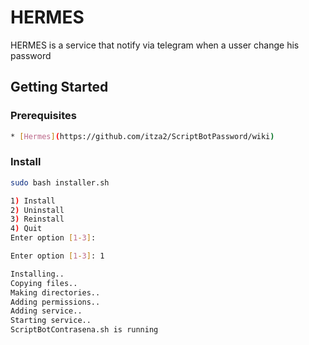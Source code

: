 # HERMES

HERMES is a service that notify via telegram when a usser change his password

## Getting Started

### Prerequisites
```bash
* [Hermes](https://github.com/itza2/ScriptBotPassword/wiki)
```

### Install

```bash
sudo bash installer.sh
```

```bash
1) Install
2) Uninstall
3) Reinstall
4) Quit
Enter option [1-3]:
```

```bash
Enter option [1-3]: 1
```


```bash
Installing..
Copying files..
Making directories..
Adding permissions..
Adding service..
Starting service..
ScriptBotContrasena.sh is running
```




